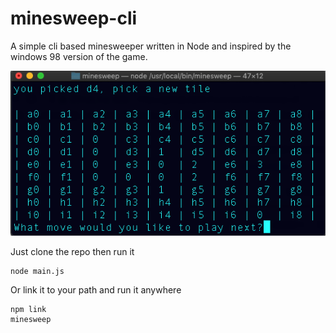 # minesweep-cli

A simple cli based minesweeper written in Node and inspired by the windows 98 version of the game.

![alt text](https://raw.githubusercontent.com/vhsconnect/minesweep-cli/master/minesweep.png)

Just clone the repo then run it
```
node main.js
```
Or link it to your path and run it anywhere
```
npm link
minesweep
```
